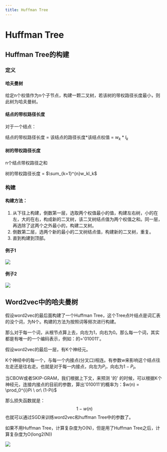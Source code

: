 ```yaml
---
title: Huffman Tree
---
```

# Huffman Tree

## Huffman Tree的构建

### 定义

#### 哈夫曼树

给定n个权值作为n个子节点，构建一颗二叉树，若该树的带权路径长度最小，则此树为哈夫曼树。

#### 结点的带权路径长度

对于一个结点：

结点的带权路径长度 = 该结点的路径长度*该结点权值 = $w_k * l_k$

#### 树的带权路径长度

n个结点带权路径之和

树的带权路径长度 = $\sum_{k=1}^{n}w_kl_k$

### 构建

#### 构建方法：

1. 从下往上构建，倒数第一层，选取两个权值最小的值，构建左右树，小的在左，大的在右，构成新的二叉树，该二叉树结点值为两个权值之和。同一层，再选除了这两个之外最小的，构建二叉树。
2. 倒数第二层，选两个新的最小的二叉树结点值，构建新的二叉树，重复。
3. 直到构建到顶部。

#### 例子1

![](https://markdocpicture.oss-cn-hangzhou.aliyuncs.com/iPic/2019-04-02-100110.jpg)

#### 例子2

![](https://markdocpicture.oss-cn-hangzhou.aliyuncs.com/iPic/2019-04-02-100212.jpg)

## Word2vec中的哈夫曼树

假设word2vec的最后面构建了一个Huffman Tree，这个Tree点叶结点是词汇表的没个词，为N个。构建的方法为按照词等频次进行构建。

那么对于每一个词，从根节点算上去，向左为1，向右为0。那么每一个词，其实都是有唯一的一个编码表示，例如：的='010011'。

假设word2vec的最后一层，有K个神经元。

K个神经中的每一个，与每一个内接点(分叉口)相连。有参数$w$来影响这个结点往左走还是往右走。也就是对于每一内接点，向左为$P_i$，向右为$1 - P_i$。

当CBOW或者SKIP-GRAM，我们根据上下文，来预测 '的' 的时候，可以根据K个神经元，连接内接点的目前的参数，算出'010011'的概率为：$w(n) = \prod_0^{i}Pi \ or\ (1-Pi)$

那么损失函数就是：
$$
1 - w(n)
$$
也就可以通过SGD来训练word2vec和huffman Tree中的参数了。

如果不用Huffman Tree，计算复杂度为O(N)，但是用了Huffman Tree之后，计算复杂度为O(long2(N))

![](https://markdocpicture.oss-cn-hangzhou.aliyuncs.com/iPic/2019-04-02-100320.jpg)




